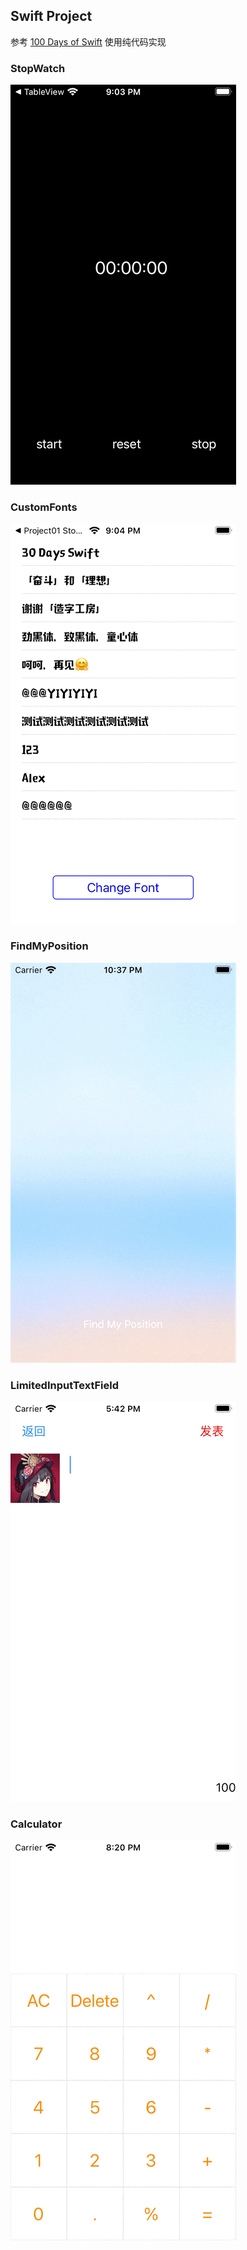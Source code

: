 ## Swift Project

参考 [100 Days of Swift](https://samvlu.com/index.html) 
使用纯代码实现

### StopWatch
![StopWatch](StopWatchGif.gif)

### CustomFonts
![CustomFonts](CustomFontsGif.gif)

### FindMyPosition
![FindMyPosition](FindMyPosition.gif)

### LimitedInputTextField
![LimitedInputTextField](LimitedInputTextField.gif)

### Calculator
![Calculator](Calculator.gif)
